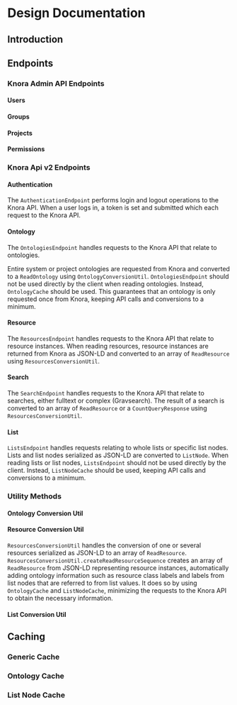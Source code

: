 # Design Documentation

## Introduction

## Endpoints

### Knora Admin API Endpoints

#### Users

#### Groups

#### Projects

#### Permissions

### Knora Api v2 Endpoints

#### Authentication

The `AuthenticationEndpoint` performs login and logout operations to the Knora API. 
When a user logs in, a token is set and submitted which each request to the Knora API.

#### Ontology

The `OntologiesEndpoint` handles requests to the Knora API that relate to ontologies.

Entire system or project ontologies are requested from Knora 
and converted to a `ReadOntology` using `OntologyConversionUtil`.
`OntologiesEndpoint` should not be used directly by the client when reading ontologies. Instead, `OntologyCache` should be used.
This guarantees that an ontology is only requested once from Knora, keeping API calls and conversions to a minimum.  

#### Resource

The `ResourcesEndpoint` handles requests to the Knora API that relate to resource instances.
When reading resources, resource instances are returned from Knora as JSON-LD and converted to an array of `ReadResource` using `ResourcesConversionUtil`.

#### Search

The `SearchEndpoint` handles requests to the Knora API that relate to searches, either fulltext or complex (Gravsearch). 
The result of a search is converted to an array of `ReadResource` or a  `CountQueryResponse` using `ResourcesConversionUtil`.

#### List

`ListsEndpoint` handles requests relating to whole lists or specific list nodes. 
Lists and list nodes serialized as JSON-LD are converted to `ListNode`.
When reading lists or list nodes, `ListsEndpoint` should not be used directly by the client. 
Instead, `ListNodeCache` should be used, keeping API calls and conversions to a minimum.

### Utility Methods

#### Ontology Conversion Util

#### Resource Conversion Util

`ResourcesConversionUtil` handles the conversion of one or several resources serialized as JSON-LD to an array of `ReadResource`. 
`ResourcesConversionUtil.createReadResourceSequence` creates an array of `ReadResource` from JSON-LD representing resource instances, 
automatically adding ontology information such as resource class labels and labels from list nodes that are referred to from list values.
It does so by using `OntologyCache` and `ListNodeCache`, minimizing the requests to the Knora API to obtain the necessary information.

#### List Conversion Util

## Caching

### Generic Cache

### Ontology Cache

### List Node Cache


